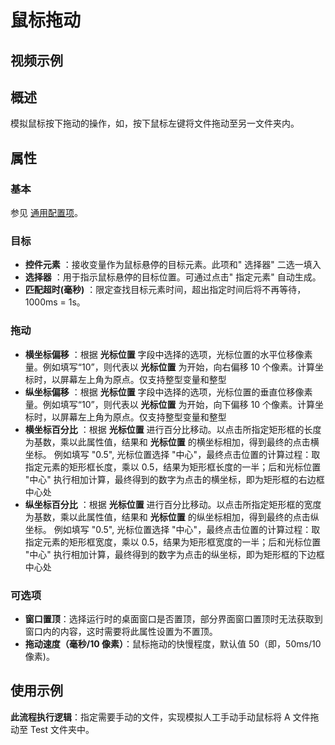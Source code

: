 # 鼠标拖动

## 视频示例

## 概述

模拟鼠标按下拖动的操作，如，按下鼠标左键将文件拖动至另一文件夹内。

## 属性

### 基本

参见 [通用配置项](../Appendix/CommonConfigurationItems.md)。

### 目标

- **控件元素** ：接收变量作为鼠标悬停的目标元素。此项和&quot; 选择器&quot; 二选一填入
- **选择器** ：用于指示鼠标悬停的目标位置。可通过点击&quot; 指定元素&quot; 自动生成。
- **匹配超时(毫秒)** ：限定查找目标元素时间，超出指定时间后将不再等待，1000ms = 1s。

### 拖动

- **横坐标偏移** ：根据 **光标位置** 字段中选择的选项，光标位置的水平位移像素量。例如填写“10”，则代表以 **光标位置** 为开始，向右偏移 10 个像素。计算坐标时，以屏幕左上角为原点。仅支持整型变量和整型
- **纵坐标偏移** ：根据 **光标位置** 字段中选择的选项，光标位置的垂直位移像素量。例如填写“10”，则代表以 **光标位置** 为开始，向下偏移 10 个像素。计算坐标时，以屏幕左上角为原点。仅支持整型变量和整型
- **横坐标百分比** ：根据 **光标位置** 进行百分比移动。以点击所指定矩形框的长度为基数，乘以此属性值，结果和 **光标位置** 的横坐标相加，得到最终的点击横坐标。
例如填写 "0.5", 光标位置选择 "中心"，最终点击位置的计算过程：取指定元素的矩形框长度，乘以 0.5，结果为矩形框长度的一半；后和光标位置 "中心" 执行相加计算，最终得到的数字为点击的横坐标，即为矩形框的右边框中心处
- **纵坐标百分比** ：根据 **光标位置** 进行百分比移动。以点击所指定矩形框的宽度为基数，乘以此属性值，结果和 **光标位置** 的纵坐标相加，得到最终的点击纵坐标。
例如填写 "0.5", 光标位置选择 "中心"，最终点击位置的计算过程：取指定元素的矩形框宽度，乘以 0.5，结果为矩形框宽度的一半；后和光标位置 "中心" 执行相加计算，最终得到的数字为点击的纵坐标，即为矩形框的下边框中心处

### 可选项

- **窗口置顶**：选择运行时的桌面窗口是否置顶，部分界面窗口置顶时无法获取到窗口内的内容，这时需要将此属性设置为不置顶。
- **拖动速度（毫秒/10 像素）**：鼠标拖动的快慢程度，默认值 50（即，50ms/10 像素)。

## 使用示例

**此流程执行逻辑**：指定需要手动的文件，实现模拟人工手动手动鼠标将 A 文件拖动至 Test 文件夹中。

